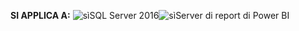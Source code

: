 **SI APPLICA A:** ![sì](media/yes.png)SQL Server 2016![sì](media/yes.png)Server di report di Power BI